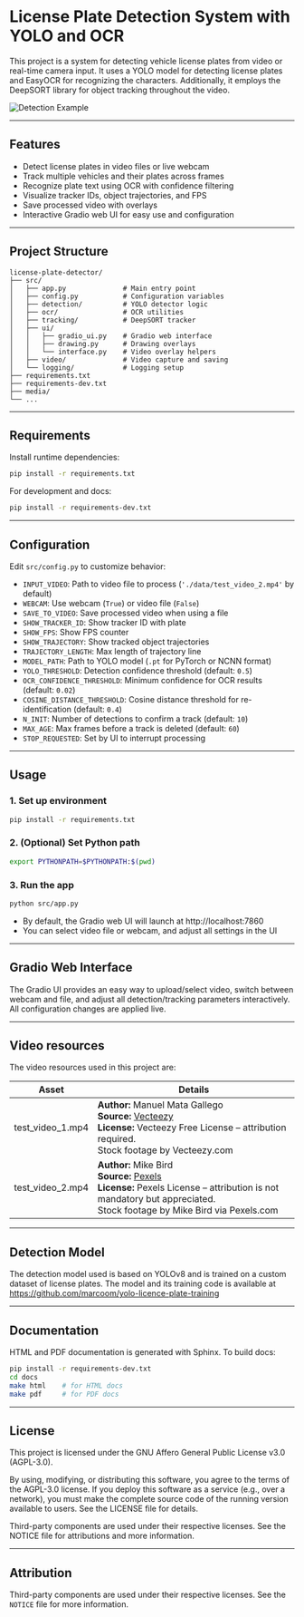 
# License Plate Detection System with YOLO and OCR

This project is a system for detecting vehicle license plates from video or real-time camera input. It uses a YOLO model for detecting license plates and EasyOCR for recognizing the characters. Additionally, it employs the DeepSORT library for object tracking throughout the video.

![Detection Example](media/animation.gif)

---

## Features

- Detect license plates in video files or live webcam
- Track multiple vehicles and their plates across frames
- Recognize plate text using OCR with confidence filtering
- Visualize tracker IDs, object trajectories, and FPS
- Save processed video with overlays
- Interactive Gradio web UI for easy use and configuration

---

## Project Structure

```
license-plate-detector/
├── src/
│   ├── app.py              # Main entry point
│   ├── config.py           # Configuration variables
│   ├── detection/          # YOLO detector logic
│   ├── ocr/                # OCR utilities
│   ├── tracking/           # DeepSORT tracker
│   ├── ui/
│   │   ├── gradio_ui.py    # Gradio web interface
│   │   ├── drawing.py      # Drawing overlays
│   │   └── interface.py    # Video overlay helpers
│   ├── video/              # Video capture and saving
│   └── logging/            # Logging setup
├── requirements.txt
├── requirements-dev.txt
├── media/
└── ...
```

---

## Requirements

Install runtime dependencies:

```bash
pip install -r requirements.txt
```
For development and docs:

```bash
pip install -r requirements-dev.txt
```

---

## Configuration

Edit `src/config.py` to customize behavior:

- `INPUT_VIDEO`: Path to video file to process (`'./data/test_video_2.mp4'` by default)
- `WEBCAM`: Use webcam (`True`) or video file (`False`)
- `SAVE_TO_VIDEO`: Save processed video when using a file
- `SHOW_TRACKER_ID`: Show tracker ID with plate
- `SHOW_FPS`: Show FPS counter
- `SHOW_TRAJECTORY`: Show tracked object trajectories
- `TRAJECTORY_LENGTH`: Max length of trajectory line
- `MODEL_PATH`: Path to YOLO model (`.pt` for PyTorch or NCNN format)
- `YOLO_THRESHOLD`: Detection confidence threshold (default: `0.5`)
- `OCR_CONFIDENCE_THRESHOLD`: Minimum confidence for OCR results (default: `0.02`)
- `COSINE_DISTANCE_THRESHOLD`: Cosine distance threshold for re-identification (default: `0.4`)
- `N_INIT`: Number of detections to confirm a track (default: `10`)
- `MAX_AGE`: Max frames before a track is deleted (default: `60`)
- `STOP_REQUESTED`: Set by UI to interrupt processing

---

## Usage

### 1. Set up environment

```bash
pip install -r requirements.txt
```

### 2. (Optional) Set Python path

```bash
export PYTHONPATH=$PYTHONPATH:$(pwd)
```

### 3. Run the app

```bash
python src/app.py
```

- By default, the Gradio web UI will launch at http://localhost:7860
- You can select video file or webcam, and adjust all settings in the UI

---

## Gradio Web Interface

The Gradio UI provides an easy way to upload/select video, switch between webcam and file, and adjust all detection/tracking parameters interactively. All configuration changes are applied live.

---

## Video resources
The video resources used in this project are:

| Asset | Details |
|-------|---------|
| test_video_1.mp4 | **Author:** Manuel Mata Gallego  <br> **Source:** [Vecteezy](https://es.vecteezy.com/video/36990287-trafico-carros-paso-en-la-carretera-con-asfalto-con-grietas-visto-desde-encima)  <br> **License:** Vecteezy Free License – attribution required.  <br> Stock footage by Vecteezy.com |
| test_video_2.mp4 | **Author:** Mike Bird  <br> **Source:** [Pexels](https://www.pexels.com/video/traffic-flow-in-the-highway-2103099/)  <br> **License:** Pexels License – attribution is not mandatory but appreciated.  <br> Stock footage by Mike Bird via Pexels.com |

---

## Detection Model
The detection model used is based on YOLOv8 and is trained on a custom dataset of license plates. The model and its training code is available at https://github.com/marcoom/yolo-licence-plate-training

---

## Documentation

HTML and PDF documentation is generated with Sphinx. To build docs:

```bash
pip install -r requirements-dev.txt
cd docs
make html    # for HTML docs
make pdf     # for PDF docs
```

---

## License

This project is licensed under the GNU Affero General Public License v3.0 (AGPL-3.0).

By using, modifying, or distributing this software, you agree to the terms of the AGPL-3.0 license. If you deploy this software as a service (e.g., over a network), you must make the complete source code of the running version available to users. See the LICENSE file for details.

Third-party components are used under their respective licenses. See the NOTICE file for attributions and more information.

---

## Attribution

Third-party components are used under their respective licenses. See the `NOTICE` file for more information.
